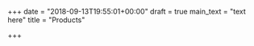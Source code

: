 +++
date = "2018-09-13T19:55:01+00:00"
draft = true
main_text = "text here"
title = "Products"

+++
